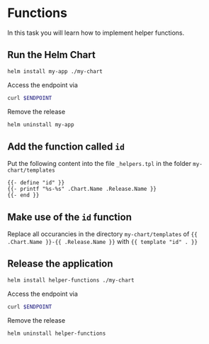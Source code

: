 # Functions

In this task you will learn how to implement helper functions.

## Run the Helm Chart

```bash
helm install my-app ./my-chart
```

Access the endpoint via 
```bash
curl $ENDPOINT
```

Remove the release
```bash
helm uninstall my-app 
```

## Add the function called `id`

Put the following content into the file `_helpers.tpl` in the folder `my-chart/templates`
```tpl
{{- define "id" }}
{{- printf "%s-%s" .Chart.Name .Release.Name }}
{{- end }}
```

## Make use of the `id` function

Replace all occurancies in the directory `my-chart/templates` of `{{ .Chart.Name }}-{{ .Release.Name }}` with `{{ template "id" . }}`

## Release the application

```bash
helm install helper-functions ./my-chart 
```

Access the endpoint via 
```bash
curl $ENDPOINT
```

Remove the release
```bash
helm uninstall helper-functions
```
